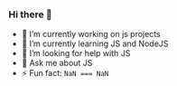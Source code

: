 ### Hi there 👋

- 🔭 I’m currently working on js projects
- 🌱 I’m currently learning JS and NodeJS
- 🤔 I’m looking for help with JS
- 💬 Ask me about JS
- ⚡ Fun fact: `NaN === NaN`
